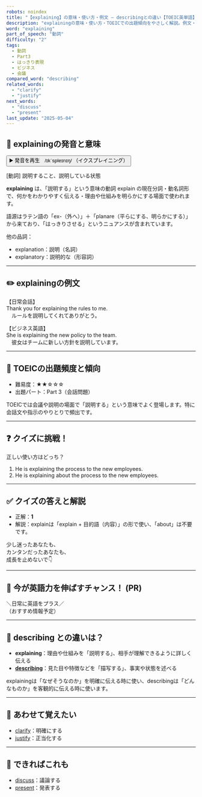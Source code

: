 ```yaml
---
robots: noindex
title: "【explaining】の意味・使い方・例文 ― describingとの違い【TOEIC英単語】"
description: "explainingの意味・使い方・TOEICでの出題傾向をやさしく解説。例文・クイズ付きでdescribingとの違いもわかりやすく学べます。"
word: "explaining"
part_of_speech: "動詞"
difficulty: "2"
tags:
  - 動詞
  - Part3
  - はっきり表現
  - ビジネス
  - 会議
compared_word: "describing"
related_words:
  - "clarify"
  - "justify"
next_words:
  - "discuss"
  - "present"
last_update: "2025-05-04"
---
```


## 🔰 explainingの発音と意味

<button class="play-audio" onclick="playTTS('explaining')">
  <span class="play-audio-main">
    ▶️ 発音を再生　/ɪkˈspleɪnɪŋ/
  </span>
  <span class="play-audio-sub">
    （イクスプレイニング）
  </span>
</button>

[動詞] 説明すること、説明している状態

**explaining** は、「説明する」という意味の動詞 explain の現在分詞・動名詞形で、何かをわかりやすく伝える・理由や仕組みを明らかにする場面で使われます。

語源はラテン語の「ex-（外へ）」＋「planare（平らにする、明らかにする）」から来ており、「はっきりさせる」というニュアンスが含まれています。

他の品詞：  
- explanation：説明（名詞）
- explanatory：説明的な（形容詞）

---

## ✏️ explainingの例文

【日常会話】  
Thank you for explaining the rules to me.  
　ルールを説明してくれてありがとう。

【ビジネス英語】  
She is explaining the new policy to the team.  
　彼女はチームに新しい方針を説明しています。

---

## 🎯 TOEICの出題頻度と傾向

- 難易度：★★☆☆☆
- 出題パート：Part 3（会話問題）

TOEICでは会議や説明の場面で「説明する」という意味でよく登場します。特に会話文や指示のやりとりで頻出です。

---

## ❓ クイズに挑戦！

正しい使い方はどっち？

1. He is explaining the process to the new employees.  
2. He is explaining about the process to the new employees.

---

## ✅ クイズの答えと解説

- 正解：**1**
- 解説：explainは「explain + 目的語（内容）」の形で使い、「about」は不要です。

少し迷ったあなたも、  
カンタンだったあなたも、  
成長を止めないで👇️

---

## 🚀 今が英語力を伸ばすチャンス！ (PR)

<div class="info-center">
＼日常に英語をプラス／<br>  
（おすすめ情報予定）
</div>

---

## 🤔  describing との違いは？

- **explaining**：理由や仕組みを「説明する」、相手が理解できるように詳しく伝える
- **[describing](/describing)**：見た目や特徴などを「描写する」、事実や状態を述べる

explainingは「なぜそうなのか」を明確に伝える時に使い、describingは「どんなものか」を客観的に伝える時に使います。

---

## 🧩 あわせて覚えたい

- [clarify](/clarify)：明確にする
- [justify](/justify)：正当化する

---

## 📖 できればこれも

- [discuss](/discuss)：議論する
- [present](/present)：発表する

<!-- cvid: aid22_bid23 -->
